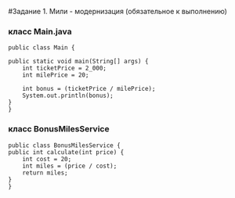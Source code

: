 #Задание 1. Мили - модернизация (обязательное к выполнению)
### класс Main.java
    public class Main {

    public static void main(String[] args) {
        int ticketPrice = 2_000;
        int milePrice = 20;

        int bonus = (ticketPrice / milePrice);
        System.out.println(bonus);
    }
    }

### класс BonusMilesService

    public class BonusMilesService {
    public int calculate(int price) {
        int cost = 20;
        int miles = (price / cost);
        return miles;
    }
    }